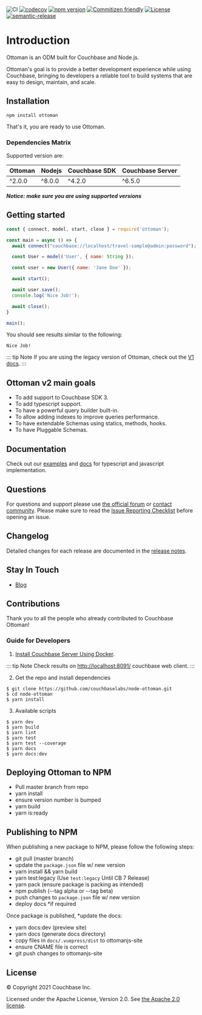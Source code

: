 ![CI](https://github.com/couchbaselabs/node-ottoman/workflows/CI/badge.svg)
[![codecov](https://codecov.io/gh/couchbaselabs/node-ottoman/branch/master/graph/badge.svg)](https://codecov.io/gh/couchbaselabs/node-ottoman)
[![npm version](https://badge.fury.io/js/ottoman.svg)](https://badge.fury.io/js/ottoman)
[![Commitizen friendly](https://img.shields.io/badge/commitizen-friendly-brightgreen.svg)](http://commitizen.github.io/cz-cli/)
[![License](https://img.shields.io/badge/License-Apache%202.0-blue.svg)](https://opensource.org/licenses/Apache-2.0)
[![semantic-release](https://img.shields.io/badge/%20%20%F0%9F%93%A6%F0%9F%9A%80-semantic--release-e10079.svg)](https://github.com/semantic-release/semantic-release)

# Introduction

Ottoman is an ODM built for Couchbase and Node.js.

Ottoman's goal is to provide a better development experience while using Couchbase,
bringing to developers a reliable tool to build systems that are easy to design, maintain, and scale.

## Installation

```
npm install ottoman
```

That's it, you are ready to use Ottoman.

### Dependencies Matrix

Supported version are:

| Ottoman | Nodejs | Couchbase SDK | Couchbase Server |
|---------|--------|---------------|------------------|
| ^2.0.0  | ^8.0.0 | ^4.2.0        | ^6.5.0           |

***Notice: make sure you are using supported versions***

## Getting started

```javascript
const { connect, model, start, close } = require('ottoman');

const main = async () => {
  await connect("couchbase://localhost/travel-sample@admin:password");

  const User = model('User', { name: String });

  const user = new User({ name: 'Jane Doe' });

  await start();

  await user.save();
  console.log('Nice Job!');

  await close();
}

main();
```

You should see results similar to the following:

```
Nice Job!
```

::: tip Note
If you are using the legacy version of Ottoman, check out the [V1 docs](https://v1.ottomanjs.com/).
:::


## Ottoman v2 main goals

- To add support to Couchbase SDK 3.
- To add typescript support.
- To have a powerful query builder built-in.
- To allow adding indexes to improve queries performance.
- To have extendable Schemas using statics, methods, hooks.
- To have Pluggable Schemas.

## Documentation

Check out our [examples](https://ottomanjs.com/docs/first-app) and [docs](https://ottomanjs.com/docs/quick-start) for typescript and javascript implementation.

## Questions

For questions and support please use [the official forum](https://forums.couchbase.com/) or [contact community](http://couchbase.com/communities/nodejs).
Please make sure to read the [Issue Reporting Checklist](https://github.com/couchbaselabs/node-ottoman/issues) before opening an issue.

## Changelog

Detailed changes for each release are documented in the [release notes](https://docs.couchbase.com/nodejs-sdk/current/project-docs/ottoman-release-notes.html).

## Stay In Touch

- [Blog](https://blog.couchbase.com/?s=ottoman)

## Contributions

Thank you to all the people who already contributed to Couchbase Ottoman!

### Guide for Developers

1. [Install Couchbase Server Using Docker](https://docs.couchbase.com/server/current/install/getting-started-docker.html).

::: tip Note
Check results on [http://localhost:8091/](http://localhost:8091/) couchbase web client.
:::


2. Get the repo and install dependencies

```
$ git clone https://github.com/couchbaselabs/node-ottoman.git
$ cd node-ottoman
$ yarn install
```

3. Available scripts

```
$ yarn dev
$ yarn build
$ yarn lint
$ yarn test
$ yarn test --coverage
$ yarn docs
$ yarn docs:dev
```

## Deploying Ottoman to NPM

- Pull master branch from repo
- yarn install
- ensure version number is bumped
- yarn build
- yarn is:ready

## Publishing to NPM

When publishing a new package to NPM, please follow the following steps:

- git pull (master branch)
- update the `package.json` file w/ new version
- yarn install && yarn build
- yarn test:legacy (Use `test:legacy` Until CB 7 Release)
- yarn pack (ensure package is packing as intended)
- npm publish (--tag alpha or --tag beta)
- push changes to `package.json` file w/ new version
- deploy docs *if required

Once package is published, *update the docs:

- yarn docs:dev (preview site)
- yarn docs (generate docs directory)
- copy files in `docs/.vuepress/dist` to ottomanjs-site
- ensure CNAME file is correct
- git push changes to ottomanjs-site

## License

© Copyright 2021 Couchbase Inc.

Licensed under the Apache License, Version 2.0.
See [the Apache 2.0 license](http://www.apache.org/licenses/LICENSE-2.0).
